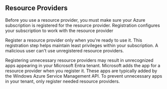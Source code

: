 ## Resource Providers

Before you use a resource provider, you must make sure your Azure subscription is registered for the resource provider. Registration configures your subscription to work with the resource provider

Register a resource provider only when you're ready to use it. This registration step helps maintain least privileges within your subscription. A malicious user can't use unregistered resource providers.

Registering unnecessary resource providers may result in unrecognized apps appearing in your Microsoft Entra tenant. Microsoft adds the app for a resource provider when you register it. These apps are typically added by the Windows Azure Service Management API. To prevent unnecessary apps in your tenant, only register needed resource providers.